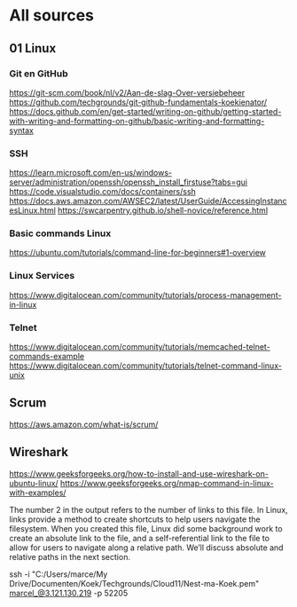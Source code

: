 # All sources

## 01 Linux

### Git en GitHub
https://git-scm.com/book/nl/v2/Aan-de-slag-Over-versiebeheer
https://github.com/techgrounds/git-github-fundamentals-koekienator/
https://docs.github.com/en/get-started/writing-on-github/getting-started-with-writing-and-formatting-on-github/basic-writing-and-formatting-syntax

### SSH
https://learn.microsoft.com/en-us/windows-server/administration/openssh/openssh_install_firstuse?tabs=gui
https://code.visualstudio.com/docs/containers/ssh
https://docs.aws.amazon.com/AWSEC2/latest/UserGuide/AccessingInstancesLinux.html
https://swcarpentry.github.io/shell-novice/reference.html

### Basic commands Linux
https://ubuntu.com/tutorials/command-line-for-beginners#1-overview

### Linux Services
https://www.digitalocean.com/community/tutorials/process-management-in-linux

### Telnet
https://www.digitalocean.com/community/tutorials/memcached-telnet-commands-example
https://www.digitalocean.com/community/tutorials/telnet-command-linux-unix

## Scrum
https://aws.amazon.com/what-is/scrum/ 

## Wireshark
https://www.geeksforgeeks.org/how-to-install-and-use-wireshark-on-ubuntu-linux/
https://www.geeksforgeeks.org/nmap-command-in-linux-with-examples/

The number 2 in the output refers to the number of links to this file. In Linux, links provide a method to create shortcuts to help users navigate the filesystem. When you created this file, Linux did some background work to create an absolute link to the file, and a self-referential link to the file to allow for users to navigate along a relative path. We’ll discuss absolute and relative paths in the next section.


ssh -i "C:/Users/marce/My Drive/Documenten/Koek/Techgrounds/Cloud11/Nest-ma-Koek.pem" marcel_@3.121.130.219 -p 52205 
